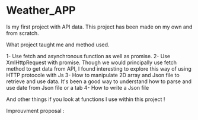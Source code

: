 # Weather_APP

Is my first project with API data. This project has been made on my own and from scratch. 

What project taught me and method used. 

1- Use fetch and asynchronous function as well as promise. 
2- Use XmlHttpRequest with promise. Though we would principally use fetch method to get data from API, I found interesting to explore this way of using HTTP protocole with Js
3- How to manipulate 2D array and Json file to retrieve and use data. It's been a good way to understand how to parse and use date from Json file or a tab
4- How to write a Json file

And other things if you look at functions I use within this project !

Improuvment proposal : 
